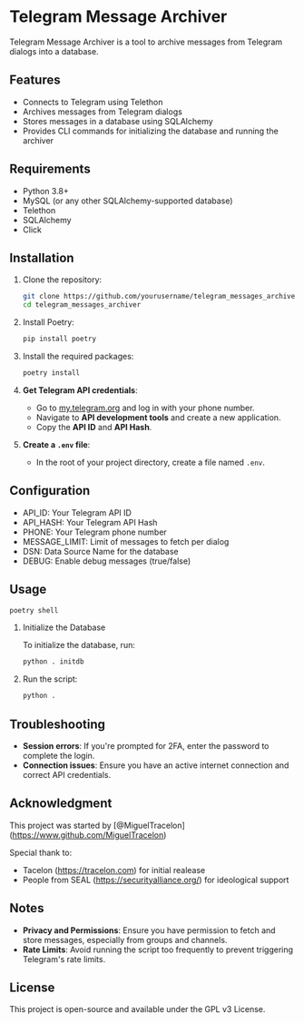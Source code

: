 
# Telegram Message Archiver

Telegram Message Archiver is a tool to archive messages from Telegram dialogs into a database.

## Features

- Connects to Telegram using Telethon
- Archives messages from Telegram dialogs
- Stores messages in a database using SQLAlchemy
- Provides CLI commands for initializing the database and running the archiver

## Requirements

- Python 3.8+
- MySQL (or any other SQLAlchemy-supported database)
- Telethon
- SQLAlchemy
- Click

## Installation

1. Clone the repository:
    ```sh
    git clone https://github.com/yourusername/telegram_messages_archiver.git
    cd telegram_messages_archiver
    ```

2. Install Poetry:
    ```sh
    pip install poetry
    ```

3. Install the required packages:
    ```sh
    poetry install
    ```

4. **Get Telegram API credentials**:
   - Go to [my.telegram.org](https://my.telegram.org) and log in with your phone number.
   - Navigate to **API development tools** and create a new application.
   - Copy the **API ID** and **API Hash**.

5. **Create a `.env` file**:
   - In the root of your project directory, create a file named `.env`.

## Configuration

- API_ID: Your Telegram API ID 
- API_HASH: Your Telegram API Hash
- PHONE: Your Telegram phone number
- MESSAGE_LIMIT: Limit of messages to fetch per dialog
- DSN: Data Source Name for the database
- DEBUG: Enable debug messages (true/false)

## Usage

```sh
poetry shell
```

1. Initialize the Database

   To initialize the database, run:
   ```sh
   python . initdb
   ```

2. Run the script:
   ```sh
   python .
   ```

## Troubleshooting

- **Session errors**: If you're prompted for 2FA, enter the password to complete the login.
- **Connection issues**: Ensure you have an active internet connection and correct API credentials.

## Acknowledgment
This project was started by [@MiguelTracelon] (https://www.github.com/MiguelTracelon)

Special thank to:
- Tacelon (https://tracelon.com) for initial realease
- People from SEAL (https://securityalliance.org/) for ideological support
## Notes

- **Privacy and Permissions**: Ensure you have permission to fetch and store messages, especially from groups and channels.
- **Rate Limits**: Avoid running the script too frequently to prevent triggering Telegram's rate limits.

## License

This project is open-source and available under the GPL v3 License.
